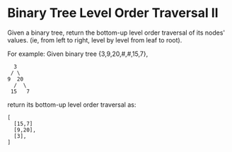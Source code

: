 # Binary Tree Level Order Traversal II

Given a binary tree, return the bottom-up level order traversal of its nodes' values. (ie, from left to right, level by level from leaf to root).

For example:
Given binary tree {3,9,20,#,#,15,7},

      3
     / \
    9  20
      /  \
     15   7

return its bottom-up level order traversal as:

    [
      [15,7]
      [9,20],
      [3],
    ]


